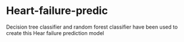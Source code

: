 # Heart-failure-predic
Decision tree classifier and random forest classifier have been used to create this Hear failure prediction model
